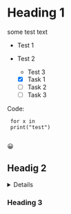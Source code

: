 # Heading 1
some test text

* Test 1
* Test 2
  *  Test 3
 
    - [x] Task 1
    - [ ] Task 2
    - [ ] Task 3
 
Code:

```
 for x in 
 print("test")
 
```

:grinning:

## Headig 2

<Details>
  Hi, you found it
</Details>

### Heading 3
